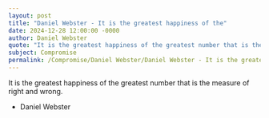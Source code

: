 ```yaml
---
layout: post
title: "Daniel Webster - It is the greatest happiness of the"
date: 2024-12-28 12:00:00 -0000
author: Daniel Webster
quote: "It is the greatest happiness of the greatest number that is the measure of right and wrong."
subject: Compromise
permalink: /Compromise/Daniel Webster/Daniel Webster - It is the greatest happiness of the
---
```


It is the greatest happiness of the greatest number that is the measure of right and wrong.

- Daniel Webster
